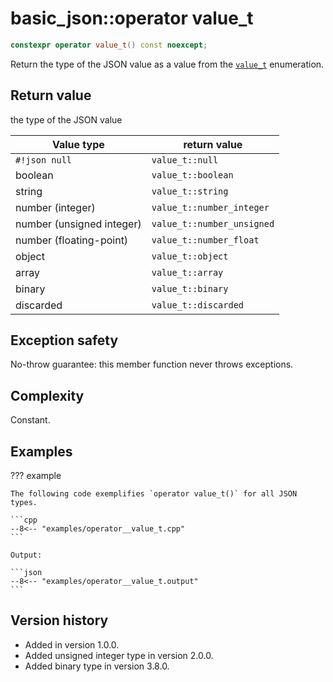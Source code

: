 # basic_json::operator value_t

```cpp
constexpr operator value_t() const noexcept;
```

Return the type of the JSON value as a value from the [`value_t`](value_t.md) enumeration.
    
## Return value

the type of the JSON value

Value type                | return value
------------------------- | -------------------------
`#!json null`             | `value_t::null`
boolean                   | `value_t::boolean`
string                    | `value_t::string`
number (integer)          | `value_t::number_integer`
number (unsigned integer) | `value_t::number_unsigned`
number (floating-point)   | `value_t::number_float`
object                    | `value_t::object`
array                     | `value_t::array`
binary                    | `value_t::binary`
discarded                 | `value_t::discarded`

## Exception safety

No-throw guarantee: this member function never throws exceptions.

## Complexity

Constant.

## Examples

??? example

    The following code exemplifies `operator value_t()` for all JSON types.
    
    ```cpp
    --8<-- "examples/operator__value_t.cpp"
    ```
    
    Output:
    
    ```json
    --8<-- "examples/operator__value_t.output"
    ```

## Version history

- Added in version 1.0.0.
- Added unsigned integer type in version 2.0.0.
- Added binary type in version 3.8.0.
